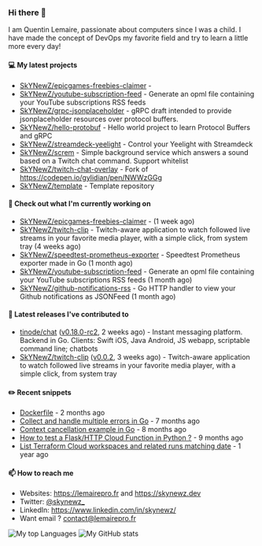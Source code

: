 ### Hi there 👋

I am Quentin Lemaire, passionate about computers since I was a child.
I have made the concept of DevOps my favorite field and try to learn a little more every day!

#### 💻 My latest projects


- [SkYNewZ/epicgames-freebies-claimer](https://github.com/SkYNewZ/epicgames-freebies-claimer) - 
- [SkYNewZ/youtube-subscription-feed](https://github.com/SkYNewZ/youtube-subscription-feed) - Generate an opml file containing your YouTube subscriptions RSS feeds
- [SkYNewZ/grpc-jsonplaceholder](https://github.com/SkYNewZ/grpc-jsonplaceholder) - gRPC draft intended to provide jsonplaceholder resources over protocol buffers.
- [SkYNewZ/hello-protobuf](https://github.com/SkYNewZ/hello-protobuf) - Hello world project to learn Protocol Buffers and gRPC
- [SkYNewZ/streamdeck-yeelight](https://github.com/SkYNewZ/streamdeck-yeelight) - Control your Yeelight with Streamdeck
- [SkYNewZ/screm](https://github.com/SkYNewZ/screm) - Simple background service which answers a sound based on a Twitch chat command. Support whitelist
- [SkYNewZ/twitch-chat-overlay](https://github.com/SkYNewZ/twitch-chat-overlay) - Fork of https://codepen.io/gylidian/pen/NWWzGGg
- [SkYNewZ/template](https://github.com/SkYNewZ/template) - Template repository

#### 👷 Check out what I'm currently working on


- [SkYNewZ/epicgames-freebies-claimer](https://github.com/SkYNewZ/epicgames-freebies-claimer) -  (1 week ago)
- [SkYNewZ/twitch-clip](https://github.com/SkYNewZ/twitch-clip) - Twitch-aware application to watch followed live streams in your favorite media player, with a simple click, from system tray (4 weeks ago)
- [SkYNewZ/speedtest-prometheus-exporter](https://github.com/SkYNewZ/speedtest-prometheus-exporter) - Speedtest Prometheus exporter made in Go (1 month ago)
- [SkYNewZ/youtube-subscription-feed](https://github.com/SkYNewZ/youtube-subscription-feed) - Generate an opml file containing your YouTube subscriptions RSS feeds (1 month ago)
- [SkYNewZ/github-notifications-rss](https://github.com/SkYNewZ/github-notifications-rss) - Go HTTP handler to view your Github notifications as JSONFeed (1 month ago)

#### 🚀 Latest releases I've contributed to


- [tinode/chat](https://github.com/tinode/chat) ([v0.18.0-rc2](https://github.com/tinode/chat/releases/tag/v0.18.0-rc2), 2 weeks ago) - Instant messaging platform. Backend in Go. Clients: Swift iOS, Java Android, JS webapp, scriptable command line; chatbots
- [SkYNewZ/twitch-clip](https://github.com/SkYNewZ/twitch-clip) ([v0.0.2](https://github.com/SkYNewZ/twitch-clip/releases/tag/v0.0.2), 3 weeks ago) - Twitch-aware application to watch followed live streams in your favorite media player, with a simple click, from system tray

#### ✏️ Recent snippets


- [Dockerfile](https://gist.github.com/0a0e1b32f91ea09efa1f5bdfef480b21) - 2 months ago
- [Collect and handle multiple errors in Go](https://gist.github.com/f430d44a9bab539696c27b98c44a7921) - 7 months ago
- [Context cancellation example in Go](https://gist.github.com/36b5256e0f0c4094cadfc1d9f1f96547) - 8 months ago
- [How to test a Flask/HTTP Cloud Function in Python ?](https://gist.github.com/aa4fb352c52e209776e11ba442160544) - 9 months ago
- [List Terraform Cloud workspaces and related runs matching date](https://gist.github.com/38ea3bbebcdaca62f3bbaeee49ce156b) - 1 year ago

#### 📫 How to reach me

- Websites: https://lemairepro.fr and https://skynewz.dev
- Twitter: [@skynewz_](https://twitter.com/skynewz_)
- LinkedIn: https://www.linkedin.com/in/skynewz/
- Want email ? [contact@lemairepro.fr](mailto:contact@lemairepro.fr?subject=Contact%20from%20your%20Github%20Profile)

![My top Languages](https://github-readme-stats.vercel.app/api/top-langs/?username=skynewz&hide=javascript,html,css,typescript&layout=compact)
![My GitHub stats](https://github-readme-stats.vercel.app/api?username=skynewz&count_private=true&show_icons=true)
